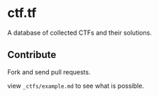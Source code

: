# ctf.tf
A database of collected CTFs and their solutions.



## Contribute
Fork and send pull requests.

view `_ctfs/example.md` to see what is possible.


